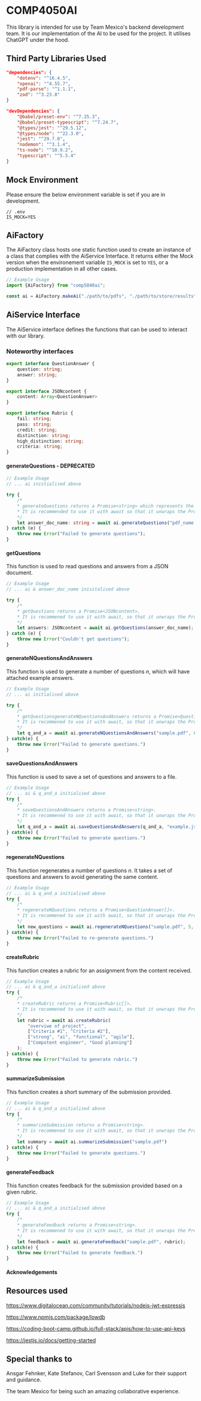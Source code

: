 # COMP4050AI
This library is intended for use by Team Mexico's backend development team. It is our implementation of the AI to be used for the project. It utilises ChatGPT under the hood.

## Third Party Libraries Used
```json
"dependencies": {
    "dotenv": "^16.4.5",
    "openai": "^4.55.7",
    "pdf-parse": "^1.1.1",
    "zod": "^3.23.8"
}

"devDependencies": {
    "@babel/preset-env": "^7.25.3",
    "@babel/preset-typescript": "^7.24.7",
    "@types/jest": "^29.5.12",
    "@types/node": "^22.3.0",
    "jest": "^29.7.0",
    "nodemon": "^3.1.4",
    "ts-node": "^10.9.2",
    "typescript": "^5.5.4"
}
```

## Mock Environment
Please ensure the below environment variable is set if you are in development.
```
// .env
IS_MOCK=YES
```

## AiFactory
The AiFactory class hosts one static function used to create an instance of a class that complies with the AiService Interface. It returns either the Mock version when the environement variable `IS_MOCK` is set to `YES`, or a production implementation in all other cases.

```typescript
// Example Usage
import {AiFactory} from "comp5040ai";

const ai = AiFactory.makeAi("./path/to/pdfs", "./path/to/store/results", "open_ai_api_key");
```

## AiService Interface
The AiService interface defines the functions that can be used to interact with our library.

### Noteworthy interfaces
```typescript
export interface QuestionAnswer {
    question: string;
    answer: string;
}

export interface JSONcontent {
    content: Array<QuestionAnswer>
}

export interface Rubric {
    fail: string;
    pass: string;
    credit: string;
    distinction: string;
    high_distinction: string;
    criteria: string;
}
```

#### generateQuestions - DEPRECATED
```typescript
// Example Usage
// ... ai inistialised above

try {
    /*
    * generateQuestions returns a Promise<string> which represents the name given to the resulting file.
    * It is recommended to use it with await so that it unwraps the Promise for you.
    */
    let answer_doc_name: string = await ai.generateQuestions("pdf_name.pdf");
} catch (e) {
    throw new Error("Failed to generate questions");
}
```

#### getQuestions
This function is used to read questions and answers from a JSON document.
```typescript
// Example Usage
// ... ai & answer_doc_name inisitalised above

try {
    /*
    * getQuestions returns a Promise<JSONcontent>.
    * It is recommened to use it with await, so that it unwraps the Promise for you.
    */
    let answers: JSONcontent = await ai.getQuestions(answer_doc_name);
} catch (e) {
    throw new Error("Couldn't get questions");
}
```

#### generateNQuestionsAndAnswers
This function is used to generate a number of questions *n*, which will have attached example answers.
```typescript
// Example Usage
// ... ai initialised above

try {
    /*
    * getQuestionsgenerateNQuestionsAndAnswers returns a Promise<QuestionAnswer[]>.
    * It is recommened to use it with await, so that it unwraps the Promise for you.
    */
    let q_and_a = await ai.generateNQuestionsAndAnswers("sample.pdf", 6)
} catch(e) {
    throw new Error("Failed to generate questions.")
}

```

#### saveQuestionsAndAnswers
This function is used to save a set of questions and answers to a file.
```typescript
// Example Usage
// ... ai & q_and_a initialised above
try {
    /*
    * saveQuestionsAndAnswers returns a Promise<string>.
    * It is recommened to use it with await, so that it unwraps the Promise for you.
    */
    let q_and_a = await ai.saveQuestionsAndAnswers(q_and_a, "example.json")
} catch(e) {
    throw new Error("Failed to generate questions.")
}
```

#### regenerateNQuestions
This function regenerates a number of questions *n*. It takes a set of questions and answers to avoid generating the same content.
```typescript
// Example Usage
// ... ai & q_and_a initialised above
try {
    /*
    * regenerateNQuestions returns a Promise<QuestionAnswer[]>.
    * It is recommened to use it with await, so that it unwraps the Promise for you.
    */
    let new_questions = await ai.regenerateNQuestions("sample.pdf", 5, q_and_a);
} catch(e) {
    throw new Error("Failed to re-generate questions.")
}
```

#### createRubric
This function creates a rubric for an assignment from the content received.
```typescript
// Example Usage
// ... ai & q_and_a initialised above
try {
    /*
    * createRubric returns a Promise<Rubric[]>.
    * It is recommened to use it with await, so that it unwraps the Promise for you.
    */
    let rubric = await ai.createRubric(
        "overviwe of project",
        ["Criteria #1", "Criteria #2"],
        ["strong", "ai", "functional", "agile"],
        ["Compotent engineer", "Good planning"]
    );
} catch(e) {
    throw new Error("Failed to generate rubric.")
}
```

#### summarizeSubmission
This function creates a short summary of the submission provided.
```typescript
// Example Usage
// ... ai & q_and_a initialised above
try {
    /*
    * summarizeSubmission returns a Promise<string>.
    * It is recommened to use it with await, so that it unwraps the Promise for you.
    */
    let summary = await ai.summarizeSubmission("sample.pdf")
} catch(e) {
    throw new Error("Failed to generate questions.")
}
```

#### generateFeedback
This function creates feedback for the submission provided based on a given rubric.
```typescript
// Example Usage
// ... ai & q_and_a initialised above
try {
    /*
    * generateFeedback returns a Promise<string>.
    * It is recommened to use it with await, so that it unwraps the Promise for you.
    */
    let feedback = await ai.generateFeedback("sample.pdf", rubric);
} catch(e) {
    throw new Error("Failed to generate feedback.")
}
```

#### Acknowledgements

## Resources used

https://www.digitalocean.com/community/tutorials/nodejs-jwt-expressjs

https://www.npmjs.com/package/lowdb

https://coding-boot-camp.github.io/full-stack/apis/how-to-use-api-keys

https://jestjs.io/docs/getting-started

## Special thanks to

Ansgar Fehnker, Kate Stefanov, Carl Svensson and Luke for their support and guidance.

The team Mexico for being such an amazing collaborative experience.
